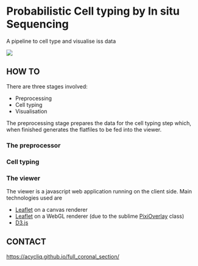 
Probabilistic Cell typing by In situ Sequencing
==============================================

A pipeline to cell type and visualise iss data

![](_screencast.gif)

## HOW TO
There are three stages involved:
- Preprocessing 
- Cell typing
- Visualisation

The preprocessing stage prepares the data for the cell typing step which, when finished generates the flatfiles to be fed into the viewer.

### The preprocessor

### Cell typing

### The viewer 
The viewer is a javascript web application running on the client side. Main technologies used are 
- [Leaflet](http://leafletjs.com) on a canvas renderer
- [Leaflet](http://leafletjs.com) on a WebGL renderer (due to the sublime [PixiOverlay](https://github.com/manubb/Leaflet.PixiOverlay) class)
- [D3.js](https://d3js.org/)

## CONTACT

https://acycliq.github.io/full_coronal_section/

